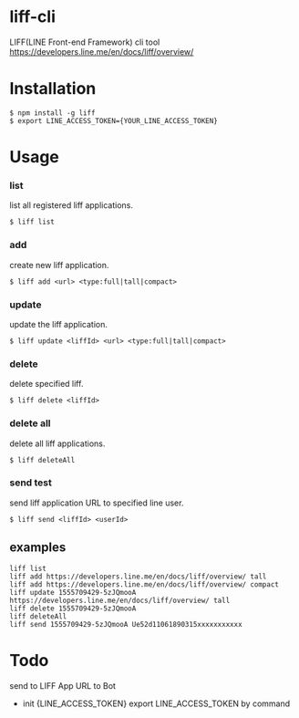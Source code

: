 # liff-cli

LIFF(LINE Front-end Framework) cli tool  
https://developers.line.me/en/docs/liff/overview/

# Installation
```
$ npm install -g liff
$ export LINE_ACCESS_TOKEN={YOUR_LINE_ACCESS_TOKEN}
```

# Usage

### list
list all registered liff applications.

```
$ liff list
```

### add
create new liff application.

```
$ liff add <url> <type:full|tall|compact>
```

### update
update the liff application.

```
$ liff update <liffId> <url> <type:full|tall|compact>
```

### delete 
delete specified liff.

```
$ liff delete <liffId>
```

### delete all
delete all liff applications.

```
$ liff deleteAll
``` 
    
### send test
send liff application URL to specified line user.

```
$ liff send <liffId> <userId>
```

## examples

```
liff list
liff add https://developers.line.me/en/docs/liff/overview/ tall
liff add https://developers.line.me/en/docs/liff/overview/ compact
liff update 1555709429-5zJQmooA https://developers.line.me/en/docs/liff/overview/ tall
liff delete 1555709429-5zJQmooA
liff deleteAll
liff send 1555709429-5zJQmooA Ue52d11061890315xxxxxxxxxxx
```

# Todo

send to LIFF App URL to Bot
- init {LINE_ACCESS_TOKEN}
export LINE_ACCESS_TOKEN by command
